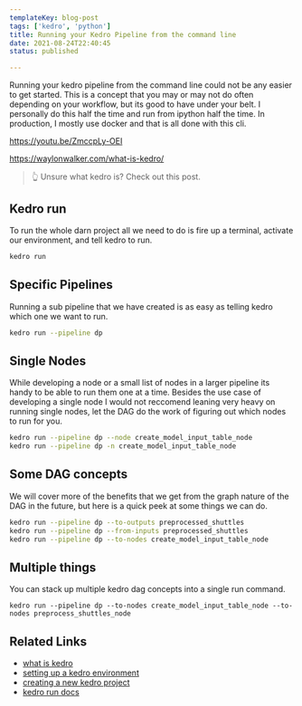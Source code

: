 ```yaml
---
templateKey: blog-post
tags: ['kedro', 'python']
title: Running your Kedro Pipeline from the command line
date: 2021-08-24T22:40:45
status: published

---
```


Running your kedro pipeline from the command line could not be any easier to
get started.  This is a concept that you may or may not do often depending on
your workflow, but its good to have under your belt.  I personally do this half
the time and run from ipython half the time.  In production, I mostly use docker
and that is all done with this cli.

https://youtu.be/ZmccpLy-OEI

https://waylonwalker.com/what-is-kedro/

> 👆 Unsure what kedro is?  Check out this post.

## Kedro run

To run the whole darn project all we need to do is fire up a terminal, activate
our environment, and tell kedro to run.

``` bash
kedro run 
```

## Specific Pipelines

Running a sub pipeline that we have created is as easy as telling kedro which
one we want to run.

``` bash
kedro run --pipeline dp
```

## Single Nodes

While developing a node or a small list of nodes in a larger pipeline its handy
to be able to run them one at a time.  Besides the use case of developing a
single node I would not reccomend leaning very heavy on running single nodes,
let the DAG do the work of figuring out which nodes to run for you.

``` bash
kedro run --pipeline dp --node create_model_input_table_node
kedro run --pipeline dp -n create_model_input_table_node
```

## Some DAG concepts

We will cover more of the benefits that we get from the graph nature of the DAG
in the future, but here is a quick peek at some things we can do.

``` bash
kedro run --pipeline dp --to-outputs preprocessed_shuttles
kedro run --pipeline dp --from-inputs preprocessed_shuttles
kedro run --pipeline dp --to-nodes create_model_input_table_node
```

## Multiple things


You can stack up multiple kedro dag concepts into a single run command.
```
kedro run --pipeline dp --to-nodes create_model_input_table_node --to-nodes preprocess_shuttles_node
```

## Related Links

* [what is kedro](https://waylonwalker.com/what-is-kedro/)
* [setting up a kedro environment](https://waylonwalker.com/kedro-environment/)
* [creating a new kedro project](https://waylonwalker.com/kedro-new/)
* [kedro run docs](https://kedro.readthedocs.io/en/latest/06_nodes_and_pipelines/04_run_a_pipeline.html)

